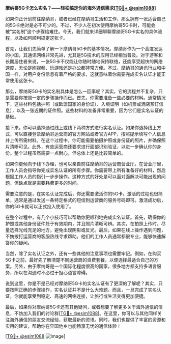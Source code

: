 **摩纳哥5G卡怎么实名？——轻松搞定你的海外通信需求[[TG💪+ @esim1088](https://t.me/s/esim1088)]**

如果你正计划前往摩纳哥，或者已经在摩纳哥生活和工作，那么拥有一张适合自己的5G卡绝对是必不可少的。不过，不少人在初次使用摩纳哥5G卡时，可能会被“实名制”这个步骤给难住。今天，我们就来详细聊聊摩纳哥5G卡实名的具体流程，以及如何顺利搞定这张卡。

首先，让我们先简单了解一下摩纳哥5G卡的基本情况。摩纳哥作为一个高度发达的小国，其通讯网络非常先进，尤其是5G技术的应用已经相当普及。对于游客和长期居住者来说，一张5G卡不仅能让你随时随地保持联络，还能享受超快的网络速度，无论是刷视频、玩游戏还是办公都非常方便。不过，摩纳哥的通讯行业和中国一样，对用户身份信息有着严格的要求，这就意味着你需要完成实名认证才能正常使用这张卡。

那么，摩纳哥5G卡的实名制具体是怎么一回事呢？其实，它的流程并不复杂，只是需要你按照一定的步骤操作而已。首先，你需要准备一些必要的材料。通常情况下，这些材料包括护照（或欧盟国家的身份证）、入境证明（如机票或酒店预订信息），以及一张近期的证件照。这些材料的准备非常重要，因为它们是实名认证的基础。

接下来，你可以选择通过线上或线下两种方式进行实名认证。如果你选择线上方式，可以直接登录摩纳哥运营商的官方网站或者官方APP，按照提示填写个人信息并上传所需材料。在这个过程中，你可能需要拍摄护照或身份证的照片，并确保照片清晰可见。此外，有些运营商还要求进行面部识别验证，以进一步确认你的身份。整个过程虽然需要一点耐心，但总体上还是比较简单的。

如果你更倾向于线下办理，也可以亲自前往摩纳哥的运营商营业厅。在营业厅里，工作人员会指导你完成实名认证的所有步骤。你需要带上所有准备好的材料，然后根据工作人员的指引一步步操作。这种方式的好处是可以面对面解决可能出现的问题，但缺点就是需要耗费更多的时间。

需要注意的是，在实名认证完成后，你还需要激活你的5G卡。激活的过程也很简单，通常是通过发送一条特定格式的短信到运营商的服务号码即可。激活成功后，你的5G卡就可以正式投入使用了。

在整个过程中，有几个小技巧可以帮助你更顺利地完成实名认证。首先，确保你的护照或其他身份证件处于有效期内，并且照片清晰可辨。其次，在拍照上传时，尽量选择光线充足的地方，避免出现阴影或反光。最后，如果在线上操作遇到问题，不妨拨打运营商的客服热线寻求帮助。他们的工作人员通常都很专业，能够快速解答你的疑问。

当然，除了实名认证之外，还有一些其他的注意事项也需要牢记。例如，在购买5G卡之前，最好先了解清楚不同运营商的资费套餐，以便选择最适合自己的方案。另外，由于摩纳哥是一个国际化程度很高的国家，很多地方都支持多语言服务，所以在沟通时不必过于担心语言障碍。

说到这里，你是不是已经对摩纳哥5G卡的实名认证有了更深的了解呢？其实，只要按照正确的步骤操作，实名认证并不是什么大难题。而且，一旦完成了实名认证，你就能享受到稳定、高速的网络连接，让旅行或生活变得更加便捷。

最后，如果你对摩纳哥5G卡还有其他疑问，或者想要了解更多关于海外通信的信息，不妨加入我们的讨论群[[TG💪+ @esim1088](https://t.me/s/esim1088)]。在这里，你可以与其他同样关注海外通信的朋友交流经验，获取最新的资讯。同时，我们也提供了丰富的资源和实用的建议，帮助你在异国他乡也能畅享无忧的通信体验！

[[TG💪+ @esim1088](https://t.me/s/esim1088) ![Image](https://i.postimg.cc/4NQfJmqS/Snipaste-2025-05-13-00-14-12.png)]